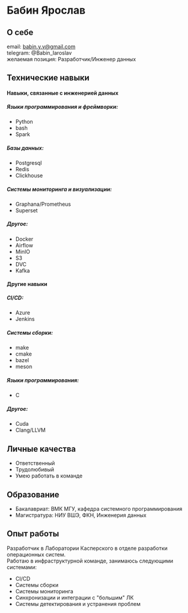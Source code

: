 # Бабин Ярослав

## О себе

email: babin.y.v@gmail.com  
telegram: @Babin_Iaroslav  
желаемая позиция: Разработчик/Инженер данных  

## Технические навыки

#### Навыки, связанные с инженерией данных

##### Языки программирования и фреймворки:
- Python
- bash
- Spark  
##### Базы данных:
- Postgresql
- Redis
- Clickhouse  
##### Системы мониторинга и визуализации:
- Graphana/Prometheus
- Superset  
##### Другое:  
- Docker
- Airflow
- MinIO
- S3
- DVC
- Kafka

#### Другие навыки

##### CI/CD:
- Azure
- Jenkins
##### Системы сборки:
- make
- cmake
- bazel
- meson  
##### Языки программирования:
- C  
##### Другое:
- Cuda
- Clang/LLVM

## Личные качества

- Ответственный
- Трудолюбивый
- Умею работать в команде

## Образование

- Бакалавриат: ВМК МГУ, кафедра системного программирования
- Магистратура: НИУ ВШЭ, ФКН, Инженерия данных 

## Опыт работы

Разработчик в Лаборатории Касперского в отделе разработки операционных систем.  
Работаю в инфраструктурной команде, занимаюсь следующими системами:  
- CI/CD
- Системы сборки
- Системы мониторинга
- Синхронизации и интеграции с "большим" ЛК
- Системы детектирования и устранения проблем

<!--
**tabu1arasa/tabu1arasa** is a ✨ _special_ ✨ repository because its `README.md` (this file) appears on your GitHub profile.

Here are some ideas to get you started:

- 🔭 I’m currently working on ...
- 🌱 I’m currently learning ...
- 👯 I’m looking to collaborate on ...
- 🤔 I’m looking for help with ...
- 💬 Ask me about ...
- 📫 How to reach me: ...
- 😄 Pronouns: ...
- ⚡ Fun fact: ...
-->

